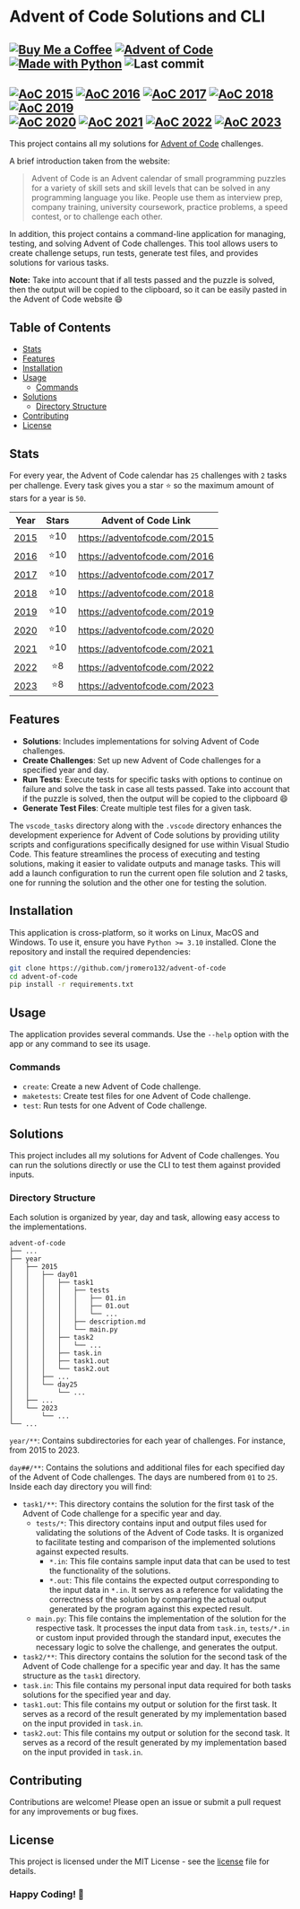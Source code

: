 # Advent of Code Solutions and CLI

[![Buy Me a Coffee](https://img.shields.io/badge/Buy%20Me%20a%20Coffee-ffdd00?logo=buy-me-a-coffee&logoColor=black)](https://buymeacoffee.com/jromero132 "Buy Me a Coffee - jromero132")
[![Advent of Code](https://img.shields.io/badge/Advent%20of%20Code-ffff66?logo=adventofcode&logoColor=000)](https://adventofcode.com/ "Advent of Code homepage")
[![Made with Python](https://img.shields.io/badge/Python->=3.10-blue?logo=python&logoColor=white)](https://python.org "Go to Python homepage")
![Last commit](https://img.shields.io/github/last-commit/jromero132/advent-of-code "Last commit")
---
[![AoC 2015](https://img.shields.io/badge/2015-⭐%2010-gray?logo=adventofcode&labelColor=8a2be2)](https://adventofcode.com/2015)
[![AoC 2016](https://img.shields.io/badge/2016-⭐%2010-gray?logo=adventofcode&labelColor=8a2be2)](https://adventofcode.com/2016)
[![AoC 2017](https://img.shields.io/badge/2017-⭐%2010-gray?logo=adventofcode&labelColor=8a2be2)](https://adventofcode.com/2017)
[![AoC 2018](https://img.shields.io/badge/2018-⭐%2010-gray?logo=adventofcode&labelColor=8a2be2)](https://adventofcode.com/2018)
[![AoC 2019](https://img.shields.io/badge/2019-⭐%2010-gray?logo=adventofcode&labelColor=8a2be2)](https://adventofcode.com/2019)  
[![AoC 2020](https://img.shields.io/badge/2020-⭐%2010-gray?logo=adventofcode&labelColor=8a2be2)](https://adventofcode.com/2020)
[![AoC 2021](https://img.shields.io/badge/2021-⭐%2010-gray?logo=adventofcode&labelColor=8a2be2)](https://adventofcode.com/2021)
[![AoC 2022](https://img.shields.io/badge/2022-⭐%208-gray?logo=adventofcode&labelColor=8a2be2)](https://adventofcode.com/2022)
[![AoC 2023](https://img.shields.io/badge/2023-⭐%208-gray?logo=adventofcode&labelColor=8a2be2)](https://adventofcode.com/2023)
---
This project contains all my solutions for [Advent of Code](https://adventofcode.com/) challenges.

A brief introduction taken from the website:
> Advent of Code is an Advent calendar of small programming puzzles for a variety of skill sets and skill levels that can be solved in any programming language you like. People use them as interview prep, company training, university coursework, practice problems, a speed contest, or to challenge each other.

In addition, this project contains a command-line application for managing, testing, and solving
Advent of Code challenges. This tool allows users to create challenge setups, run tests, generate
test files, and provides solutions for various tasks.

**Note:** Take into account that if all tests passed and the puzzle is solved, then the output will
be copied to the clipboard, so it can be easily pasted in the Advent of Code website 😄

## Table of Contents

- [Stats](#stats)
- [Features](#features)
- [Installation](#installation)
- [Usage](#usage)
    - [Commands](#commands)
- [Solutions](#solutions)
    - [Directory Structure](#directory-structure)
- [Contributing](#contributing)
- [License](#license)

## Stats

For every year, the Advent of Code calendar has `25` challenges with `2` tasks per challenge. Every task gives you a star ⭐️ so the maximum amount of stars for a year is `50`.

| Year | Stars | Advent of Code Link |
| :--: | :---: | :--: |
| [2015](year/2015) | ⭐️10  | https://adventofcode.com/2015 |
| [2016](year/2016) | ⭐️10  | https://adventofcode.com/2016 |
| [2017](year/2017) | ⭐️10  | https://adventofcode.com/2017 |
| [2018](year/2018) | ⭐️10  | https://adventofcode.com/2018 |
| [2019](year/2019) | ⭐️10  | https://adventofcode.com/2019 |
| [2020](year/2020) | ⭐️10  | https://adventofcode.com/2020 |
| [2021](year/2021) | ⭐️10  | https://adventofcode.com/2021 |
| [2022](year/2022) | ⭐️8  | https://adventofcode.com/2022 |
| [2023](year/2023) | ⭐️8  | https://adventofcode.com/2023 |

## Features

- **Solutions**: Includes implementations for solving Advent of Code challenges.
- **Create Challenges**: Set up new Advent of Code challenges for a specified year and day.
- **Run Tests**: Execute tests for specific tasks with options to continue on failure and solve the
task in case all tests passed. Take into account that if the puzzle is solved, then the output will
be copied to the clipboard 😄
- **Generate Test Files**: Create multiple test files for a given task.

The `vscode_tasks` directory along with the `.vscode` directory enhances the development experience
for Advent of Code solutions by providing utility scripts and configurations specifically designed
for use within Visual Studio Code. This feature streamlines the process of executing and testing
solutions, making it easier to validate outputs and manage tasks. This will add a launch
configuration to run the current open file solution and 2 tasks, one for running the solution and
the other one for testing the solution.

## Installation

This application is cross-platform, so it works on Linux, MacOS and Windows. To use it, ensure you
have `Python >= 3.10` installed. Clone the repository and install the required dependencies:

```bash
git clone https://github.com/jromero132/advent-of-code
cd advent-of-code
pip install -r requirements.txt
```

## Usage

The application provides several commands. Use the `--help` option with the app or any command to
see its usage.

### Commands

- `create`: Create a new Advent of Code challenge.
- `maketests`: Create test files for one Advent of Code challenge.
- `test`: Run tests for one Advent of Code challenge.

## Solutions

This project includes all my solutions for Advent of Code challenges. You can run the solutions
directly or use the CLI to test them against provided inputs.

### Directory Structure

Each solution is organized by year, day and task, allowing easy access to the implementations.

```tree
advent-of-code
├── ...
├── year
│   ├── 2015
│   │   ├── day01
│   │   │   ├── task1
│   │   │   │   ├── tests
│   │   │   │   │   ├── 01.in
│   │   │   │   │   ├── 01.out
│   │   │   │   │   └── ...
│   │   │   │   ├── description.md
│   │   │   │   └── main.py
│   │   │   ├── task2
│   │   │   │   └── ...
│   │   │   ├── task.in
│   │   │   ├── task1.out
│   │   │   └── task2.out
│   │   ├── ...
│   │   └── day25
│   │       └── ...
│   ├── ...
│   └── 2023
│       └── ...
└── ...
```

`year/**`: Contains subdirectories for each year of challenges. For instance, from 2015 to 2023.

`day##/**`: Contains the solutions and additional files for each specified day of the Advent of Code
challenges. The days are numbered from `01` to `25`. Inside each day directory you will find:

- `task1/**`: This directory contains the solution for the first task of the Advent of Code
challenge for a specific year and day.
    - `tests/*`: This directory contains input and output files used for validating the solutions of
    the Advent of Code tasks. It is organized to facilitate testing and comparison of the
    implemented solutions against expected results.
        - `*.in`: This file contains sample input data that can be used to test the functionality of
        the solutions.
        - `*.out`: This file contains the expected output corresponding to the input data in `*.in`.
        It serves as a reference for validating the correctness of the solution by comparing the
        actual output generated by the program against this expected result.
    - `main.py`: This file contains the implementation of the solution for the respective task. It
    processes the input data from `task.in`, `tests/*.in` or custom input provided through the
    standard input, executes the necessary logic to solve the challenge, and generates the output.
- `task2/**`: This directory contains the solution for the second task of the Advent of Code
challenge for a specific year and day. It has the same structure as the `task1` directory.
- `task.in`: This file contains my personal input data required for both tasks solutions for the
specified year and day.
- `task1.out`: This file contains my output or solution for the first task. It serves as a record
of the result generated by my implementation based on the input provided in `task.in`.
- `task2.out`: This file contains my output or solution for the second task. It serves as a record
of the result generated by my implementation based on the input provided in `task.in`.

## Contributing

Contributions are welcome! Please open an issue or submit a pull request for any improvements or bug
fixes.

## License

This project is licensed under the MIT License - see the [license](license) file for details.

### Happy Coding! 🚀

